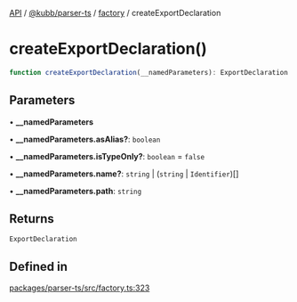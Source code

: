 [API](../../../../../packages.md) / [@kubb/parser-ts](../../../index.md) / [factory](../index.md) / createExportDeclaration

# createExportDeclaration()

```ts
function createExportDeclaration(__namedParameters): ExportDeclaration
```

## Parameters

• **\_\_namedParameters**

• **\_\_namedParameters.asAlias?**: `boolean`

• **\_\_namedParameters.isTypeOnly?**: `boolean` = `false`

• **\_\_namedParameters.name?**: `string` \| (`string` \| `Identifier`)[]

• **\_\_namedParameters.path**: `string`

## Returns

`ExportDeclaration`

## Defined in

[packages/parser-ts/src/factory.ts:323](https://github.com/kubb-project/kubb/blob/ff80665146ae086e044807d0072fda660e72e1fd/packages/parser-ts/src/factory.ts#L323)
